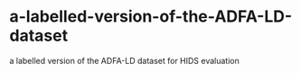 # a-labelled-version-of-the-ADFA-LD-dataset
a labelled version of the ADFA-LD dataset for HIDS evaluation
